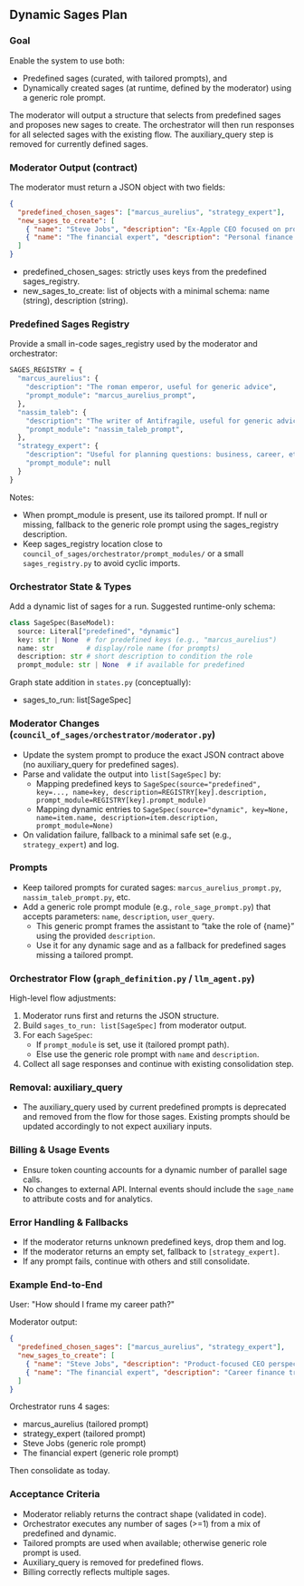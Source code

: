 ## Dynamic Sages Plan

### Goal
Enable the system to use both:
- Predefined sages (curated, with tailored prompts), and
- Dynamically created sages (at runtime, defined by the moderator) using a generic role prompt.

The moderator will output a structure that selects from predefined sages and proposes new sages to create. The orchestrator will then run responses for all selected sages with the existing flow. The auxiliary_query step is removed for currently defined sages.

### Moderator Output (contract)
The moderator must return a JSON object with two fields:

```json
{
  "predefined_chosen_sages": ["marcus_aurelius", "strategy_expert"],
  "new_sages_to_create": [
    { "name": "Steve Jobs", "description": "Ex-Apple CEO focused on product vision" },
    { "name": "The financial expert", "description": "Personal finance and investing guidance" }
  ]
}
```

- predefined_chosen_sages: strictly uses keys from the predefined sages_registry.
- new_sages_to_create: list of objects with a minimal schema: name (string), description (string).

### Predefined Sages Registry
Provide a small in-code sages_registry used by the moderator and orchestrator:

```python
SAGES_REGISTRY = {
  "marcus_aurelius": {
    "description": "The roman emperor, useful for generic advice",
    "prompt_module": "marcus_aurelius_prompt",
  },
  "nassim_taleb": {
    "description": "The writer of Antifragile, useful for generic advice",
    "prompt_module": "nassim_taleb_prompt",
  },
  "strategy_expert": {
    "description": "Useful for planning questions: business, career, etc.",
    "prompt_module": null
  }
}
```

Notes:
- When prompt_module is present, use its tailored prompt. If null or missing, fallback to the generic role prompt using the sages_registry description.
- Keep sages_registry location close to `council_of_sages/orchestrator/prompt_modules/` or a small `sages_registry.py` to avoid cyclic imports.

### Orchestrator State & Types
Add a dynamic list of sages for a run. Suggested runtime-only schema:

```python
class SageSpec(BaseModel):
  source: Literal["predefined", "dynamic"]
  key: str | None  # for predefined keys (e.g., "marcus_aurelius")
  name: str        # display/role name (for prompts)
  description: str # short description to condition the role
  prompt_module: str | None  # if available for predefined
```

Graph state addition in `states.py` (conceptually):
- sages_to_run: list[SageSpec]

### Moderator Changes (`council_of_sages/orchestrator/moderator.py`)
- Update the system prompt to produce the exact JSON contract above (no auxiliary_query for predefined sages).
- Parse and validate the output into `list[SageSpec]` by:
  - Mapping predefined keys to `SageSpec(source="predefined", key=..., name=key, description=REGISTRY[key].description, prompt_module=REGISTRY[key].prompt_module)`
  - Mapping dynamic entries to `SageSpec(source="dynamic", key=None, name=item.name, description=item.description, prompt_module=None)`
- On validation failure, fallback to a minimal safe set (e.g., `strategy_expert`) and log.

### Prompts
- Keep tailored prompts for curated sages: `marcus_aurelius_prompt.py`, `nassim_taleb_prompt.py`, etc.
- Add a generic role prompt module (e.g., `role_sage_prompt.py`) that accepts parameters: `name`, `description`, `user_query`.
  - This generic prompt frames the assistant to “take the role of {name}” using the provided `description`.
  - Use it for any dynamic sage and as a fallback for predefined sages missing a tailored prompt.

### Orchestrator Flow (`graph_definition.py` / `llm_agent.py`)
High-level flow adjustments:
1. Moderator runs first and returns the JSON structure.
2. Build `sages_to_run: list[SageSpec]` from moderator output.
3. For each `SageSpec`:
   - If `prompt_module` is set, use it (tailored prompt path).
   - Else use the generic role prompt with `name` and `description`.
4. Collect all sage responses and continue with existing consolidation step.


### Removal: auxiliary_query
- The auxiliary_query used by current predefined prompts is deprecated and removed from the flow for those sages. Existing prompts should be updated accordingly to not expect auxiliary inputs.

### Billing & Usage Events
- Ensure token counting accounts for a dynamic number of parallel sage calls.
- No changes to external API. Internal events should include the `sage_name` to attribute costs and for analytics.

### Error Handling & Fallbacks
- If the moderator returns unknown predefined keys, drop them and log.
- If the moderator returns an empty set, fallback to `[strategy_expert]`.
- If any prompt fails, continue with others and still consolidate.

### Example End-to-End
User: "How should I frame my career path?"

Moderator output:
```json
{
  "predefined_chosen_sages": ["marcus_aurelius", "strategy_expert"],
  "new_sages_to_create": [
    { "name": "Steve Jobs", "description": "Product-focused CEO perspective" },
    { "name": "The financial expert", "description": "Career finance tradeoffs" }
  ]
}
```

Orchestrator runs 4 sages:
- marcus_aurelius (tailored prompt)
- strategy_expert (tailored prompt)
- Steve Jobs (generic role prompt)
- The financial expert (generic role prompt)

Then consolidate as today.

### Acceptance Criteria
- Moderator reliably returns the contract shape (validated in code).
- Orchestrator executes any number of sages (>=1) from a mix of predefined and dynamic.
- Tailored prompts are used when available; otherwise generic role prompt is used.
- Auxiliary_query is removed for predefined flows.
- Billing correctly reflects multiple sages.
